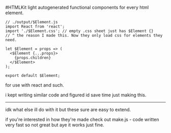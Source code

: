 
#HTMLKit
light autogenerated functional components for every html element.

```
// ./output/$Element.js
import React from 'react';
import './$Element.css'; // empty .css sheet just has $Element {}
// ^ the reason I made this. Now they only load css for elements they need.  

let $Element = props => (
  <$Element {...props}>
    {props.children}
  </$Element>
);

export default $Element;
```

for use with react and such.

i kept writing similar code and figured id save time just making this. 

---

idk what else ill do with it but these sure are easy to extend. 

if you're interested in how they're made check out make.js - code written very fast so not great but aye it works just fine.